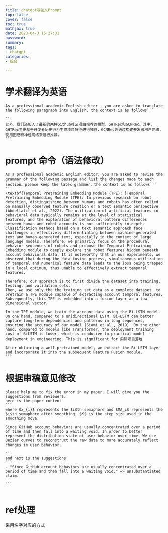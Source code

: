 ```yaml
---
title: chatgpt写论文Prompt
top: false
cover: false
toc: true
mathjax: true
date: 2023-04-3 15:27:31
password:
summary:
tags:
- chatgpt
categories:
- 综合

---
```




# 学术翻译为英语

````
As a professional academic English editor , you are asked to translate the following paragraph into English, the context is as follows```

```
此外，我们还加入了最新的两种Github社区项目推荐的模型，GHTRec和GCNRec。其中，GHTRec主要基于开发者历史行为生成项目特征进行推荐，GCNRec则通过构建开发者用户网络，使用图卷积神经网络来进行推荐。
```
````





# prompt 命令（语法修改） 

````
As a professional academic English editor, you are asked to revise the grammar of the following passage and list the changes made to each section。please keep the latex grammer，the context is as follows```
```
\textbf{Temporal Pretraining Embedding Module (TPE): }Temporal Pretraining Embedding Module (TPE): In previous research on robot detection, distinguishing between humans and robots has often relied on manually observed feature creation or a text semantic perspective (Abdellatif et al., 2022). The utilization of artificial features in behavioral data typically remains at the level of statistical features, and the exploration of behavioral pattern differences between human and robot accounts is not sufficiently in-depth. Classification methods based on a text semantic approach face challenges in effectively differentiating between machine-generated text and human-generated text, especially in the context of large language models. Therefore, we primarily focus on the procedural behavior sequences of robots and propose the Temporal Pretraining Embedding module to deeply explore the robot features hidden beneath account behavioral data. It is noteworthy that in our experiments, we observed that during the data fusion process, simultaneous utilization of temporal and numerical feature data leads to the loss being trapped in a local optimum, thus unable to effectively extract temporal features. 

Therefore, our approach is to first divide the dataset into training, testing, and validation sets. 
Then, we use only the the training set data as a complete dataset  to pretrain a TPE module capable of extracting account temporal features. Subsequently, this TPE is embedded into a fusion layer as a low-dimensional vector.

In the TPE module, we train the account data using the Bi-LSTM model. On one hand, compared to a unidirectional LSTM, Bi-LSTM can better capture long-term dependencies and patterns in long sequences, ensuring the accuracy of our model (Siami et al., 2019). On the other hand, compared to models like Transformer, the deployment training cost of BiLSTM is lower, which is conducive to practical model deployment in engineering. This is significant for 实际项目落地

After obtaining a well-pretrained model, we extract the Bi-LSTM layer and incorporate it into the subsequent Feature Fusion module.
```
````





# 根据审稿意见修改

````
please help me to fix the error in my paper. I will give you the suggestions from reviewers.
here is the paper content
```
where $x_{i}$ represents the $i$th semaphore and $MA_i$ represents the $i$th semaphore after smoothing. $K$ is the step size used in the smoothing move.

Since GitHub account behaviors are usually concentrated over a period of time and then fall into a waiting void. In order to better represent the distribution state of user behavior over time. We use Bezier curves to reconstruct the raw data to more accurately reflect changes in user behavior.

```
and next is the suggestions
```
- "Since GitHub account behaviors are usually concentrated over a period of time and then fall into a waiting void." => unsubstantiated claim.

```


````









# ref处理

采用名字对应的方式



